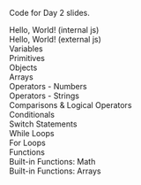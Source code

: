 Code for Day 2 slides.

Hello, World! (internal js)\
Hello, World! (external js)\
Variables\
Primitives\
Objects\
Arrays\
Operators - Numbers\
Operators - Strings\
Comparisons & Logical Operators\
Conditionals\
Switch Statements\
While Loops\
For Loops\
Functions\
Built-in Functions: Math\
Built-in Functions: Arrays